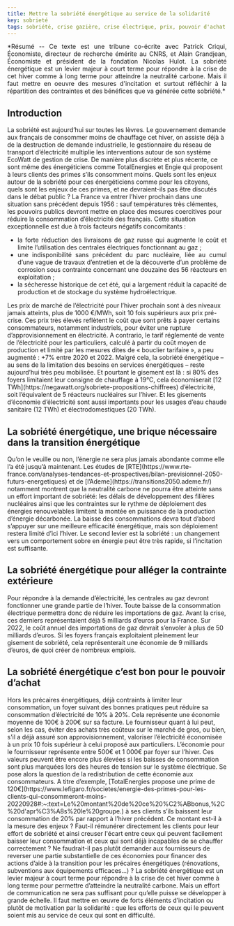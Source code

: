 ```yaml
---
title: Mettre la sobriété énergétique au service de la solidarité
key: sobrieté
tags: sobriété, crise gazière, crise électrique, prix, pouvoir d'achat.
---
```


<span class="summary" style="display:block; text-align: justify">
*Résumé -- Ce texte est une tribune co-écrite avec Patrick Criqui, Économiste, directeur de recherche émérite au CNRS, et Alain Grandjean, Économiste et président de la fondation Nicolas Hulot. La sobriété énergétique est un levier majeur à court terme pour répondre à la crise de cet hiver comme à long terme pour atteindre la neutralité carbone. Mais il faut mettre en oeuvre des mesures d'incitation et surtout réfléchir à la répartition des contraintes et des bénéfices que va générée cette sobriété.*
</span>
<!--more-->


## Introduction
<span class="mytext">
La sobriété est aujourd’hui sur toutes les lèvres. Le gouvernement demande aux français de consommer moins de chauffage cet hiver, on assiste déjà à de la destruction de demande industrielle, le gestionnaire du réseau de transport d’électricité multiplie les interventions autour de son système EcoWatt de gestion de crise. De manière plus discrète et plus récente, ce sont même des énergéticiens comme TotalEnergies et Engie qui proposent à leurs clients des primes s’ils consomment moins. Quels sont les enjeux autour de la sobriété pour ces énergéticiens comme pour les citoyens, quels sont les enjeux de ces primes, et ne devraient-ils pas être discutés dans le débat public ?
</span>

<span class="mytext">
La France va entrer l’hiver prochain dans une situation sans précédent depuis 1956 : sauf températures très clémentes, les pouvoirs publics devront mettre en place des mesures coercitives pour réduire la consommation d’électricité des français. Cette situation exceptionnelle est due à trois facteurs négatifs concomitants :
</span>


<div class="text" style="display:block; text-align: justify">
<ul> <li>
la forte réduction des livraisons de gaz russe qui augmente le coût et limite l’utilisation des centrales électriques fonctionnant au gaz ;
</li>
<li>
une indisponibilité sans précédent du parc nucléaire, liée au cumul d’une vague de travaux d’entretien et de la découverte d’un problème de corrosion sous contrainte concernant une douzaine des 56 réacteurs en exploitation ;
</li>
<li>
la sécheresse historique de cet été, qui a largement réduit la capacité de production et de stockage du système hydroélectrique.
</li>
</ul>
</div>

<span class="mytext">
Les prix de marché de l’électricité pour l’hiver prochain sont à des niveaux jamais atteints, plus de 1000 €/MWh, soit 10 fois supérieurs aux prix pré-crise. Ces prix très élevés reflètent le coût que sont prêts à payer certains consommateurs, notamment industriels, pour éviter une rupture d’approvisionnement en électricité. A contrario, le tarif réglementé de vente de l’électricité pour les particuliers, calculé à partir du coût moyen de production et limité par les mesures dites de « bouclier tarifaire », a peu augmenté : +7% entre 2020 et 2022.
</span>


<span class="mytext">
Malgré cela, la sobriété énergétique – au sens de la limitation des besoins en services énergétiques – reste aujourd’hui très peu mobilisée. Et pourtant le gisement est là : si 80% des foyers limitaient leur consigne de chauffage à 19°C, cela économiserait [12 TWh](https://negawatt.org/sobriete-propositions-chiffrees) d’électricité, soit l’équivalent de 5 réacteurs nucléaires sur l’hiver. Et les gisements d’économie d’électricité sont aussi importants pour les usages d’eau chaude sanitaire (12 TWh) et électrodomestiques (20 TWh).
</span>

## La sobriété énergétique, une brique nécessaire dans la transition énergétique

<span class="mytext">
Qu’on le veuille ou non, l’énergie ne sera plus jamais abondante comme elle l’a été jusqu’à maintenant. Les études de [RTE](https://www.rte-france.com/analyses-tendances-et-prospectives/bilan-previsionnel-2050-futurs-energetiques) et de [l’Ademe](https://transitions2050.ademe.fr/) notamment montrent que la neutralité carbone ne pourra être atteinte sans un effort important de sobriété: les délais de développement des filières nucléaires ainsi que les contraintes sur le rythme de déploiement des énergies renouvelables limitent la montée en puissance de la production d’énergie décarbonée. La baisse des consommations devra tout d’abord s’appuyer sur une meilleure efficacité énergétique, mais son déploiement restera limité d’ici l’hiver. Le second levier est la sobriété : un changement vers un comportement sobre en énergie peut être très rapide, si l’incitation est suffisante.
</span>

## La sobriété énergétique pour alléger la contrainte extérieure

<span class="mytext">
Pour répondre à la demande d’électricité, les centrales au gaz devront fonctionner une grande partie de l’hiver. Toute baisse de la consommation électrique permettra donc de réduire les importations de gaz. Avant la crise, ces derniers représentaient déjà 5 milliards d’euros pour la France. Sur 2022, le coût annuel des importations de gaz devrait s’envoler à plus de 50 milliards d’euros. Si les foyers français exploitaient pleinement leur gisement de sobriété, cela représenterait une économie de 9 milliards d’euros, de quoi créer de nombreux emplois.
</span>

## La sobriété énergétique c’est bon pour le pouvoir d’achat

<span class="mytext">
Hors les précaires énergétiques, déjà contraints à limiter leur consommation, un foyer suivant des bonnes pratiques peut réduire sa consommation d’électricité de 10% à 20%. Cela représente une économie moyenne de 100€ à 200€ sur sa facture. Le fournisseur quant à lui peut, selon les cas, éviter des achats très coûteux sur le marché de gros, ou bien, s'il a déjà assuré son approvisionnement, valoriser l’électricité économisée à un prix 10 fois supérieur à celui proposé aux particuliers. L’économie pour le fournisseur représente entre 500€ et 1 000€ par foyer sur l’hiver. Ces valeurs peuvent être encore plus élevées si les baisses de consommation sont plus marquées lors des heures de tension sur le système électrique.
</span>


<span class="mytext">
Se pose alors la question de la redistribution de cette économie aux consommateurs. A titre d’exemple, [TotalEnergies propose une prime de 120€](https://www.lefigaro.fr/societes/energie-des-primes-pour-les-clients-qui-consommeront-moins-20220928#:~:text=Le%20montant%20de%20ce%20%C2%ABbonus,%2C%20d'apr%C3%A8s%20le%20groupe.) à ses clients s’ils baissent leur consommation de 20% par rapport à l’hiver précédent. Ce montant est-il à la mesure des enjeux ? Faut-il rémunérer directement les clients pour leur effort de sobriété et ainsi creuser l'écart entre ceux qui peuvent facilement baisser leur consommation et ceux qui sont déjà incapables de se chauffer correctement ? Ne faudrait-il pas plutôt demander aux fournisseurs de reverser une partie substantielle de ces économies pour financer des actions d’aide à la transition pour les précaires énergétiques (rénovations, subventions aux équipements efficaces…) ?
</span>

<span class="mytext">
La sobriété énergétique est un levier majeur à court terme pour répondre à la crise de cet hiver comme à long terme pour permettre d’atteindre la neutralité carbone. Mais un effort de communication ne sera pas suffisant pour qu’elle puisse se développer à grande échelle. Il faut mettre en œuvre de forts éléments d’incitation ou plutôt de motivation par la solidarité : que les efforts de ceux qui le peuvent soient mis au service de ceux qui sont en difficulté.
</span>
